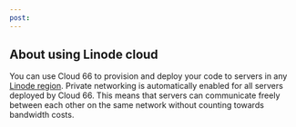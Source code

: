 ```yaml
---
post: 
---
```


## About using Linode cloud

You can use Cloud 66 to provision and deploy your code to servers in any [Linode region](http://developers.cloud66.com/#cloud-vendor-instance-regions#linode). Private networking is automatically enabled for all servers deployed by Cloud 66. This means that servers can communicate freely between each other on the same network without counting towards bandwidth costs.

